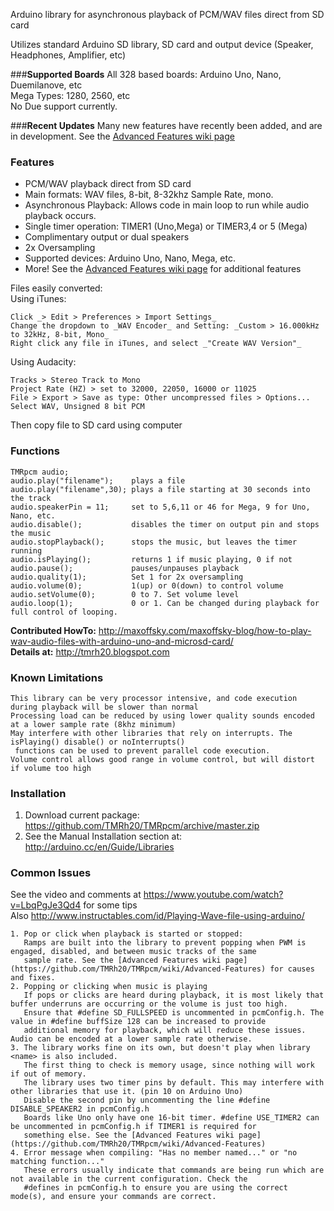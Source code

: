 Arduino library for asynchronous playback of PCM/WAV files direct from SD card

Utilizes standard Arduino SD library, SD card and output device (Speaker, Headphones, Amplifier, etc)
  
###**Supported Boards**
All 328 based boards: Arduino Uno, Nano, Duemilanove, etc  
Mega Types: 1280, 2560, etc  
No Due support currently.  
  
###**Recent Updates**
Many new features have recently been added, and are in development. See the [Advanced Features wiki page](https://github.com/TMRh20/TMRpcm/wiki/Advanced-Features)

### **Features**

   * PCM/WAV playback direct from SD card  
   * Main formats: WAV files, 8-bit, 8-32khz Sample Rate, mono.  
   * Asynchronous Playback: Allows code in main loop to run while audio playback occurs.  
   * Single timer operation: TIMER1 (Uno,Mega) or TIMER3,4 or 5 (Mega)
   * Complimentary output or dual speakers  
   * 2x Oversampling  
   * Supported devices: Arduino Uno, Nano, Mega, etc.  
   * More! See the [Advanced Features wiki page](https://github.com/TMRh20/TMRpcm/wiki/Advanced-Features)
   for additional features  
  
Files easily converted:  
Using iTunes:

    Click _> Edit > Preferences > Import Settings_
    Change the dropdown to _WAV Encoder_ and Setting: _Custom > 16.000kHz to 32kHz, 8-bit, Mono_
    Right click any file in iTunes, and select _"Create WAV Version"_

Using Audacity:
	
    Tracks > Stereo Track to Mono    
    Project Rate (HZ) > set to 32000, 22050, 16000 or 11025    
    File > Export > Save as type: Other uncompressed files > Options...    
    Select WAV, Unsigned 8 bit PCM    
    
Then copy file to SD card using computer

### **Functions**
    TMRpcm audio;
    audio.play("filename");    plays a file
    audio.play("filename",30); plays a file starting at 30 seconds into the track
    audio.speakerPin = 11;     set to 5,6,11 or 46 for Mega, 9 for Uno, Nano, etc.
    audio.disable();           disables the timer on output pin and stops the music
    audio.stopPlayback();      stops the music, but leaves the timer running
    audio.isPlaying();         returns 1 if music playing, 0 if not
    audio.pause();             pauses/unpauses playback
    audio.quality(1);          Set 1 for 2x oversampling
    audio.volume(0);           1(up) or 0(down) to control volume
    audio.setVolume(0);        0 to 7. Set volume level
    audio.loop(1);             0 or 1. Can be changed during playback for full control of looping. 
  
 
**Contributed HowTo:** http://maxoffsky.com/maxoffsky-blog/how-to-play-wav-audio-files-with-arduino-uno-and-microsd-card/  
**Details at:** http://tmrh20.blogspot.com

### **Known Limitations**

    This library can be very processor intensive, and code execution during playback will be slower than normal
    Processing load can be reduced by using lower quality sounds encoded at a lower sample rate (8khz minimum)
    May interfere with other libraries that rely on interrupts. The isPlaying() disable() or noInterrupts()
     functions can be used to prevent parallel code execution.
    Volume control allows good range in volume control, but will distort if volume too high

### **Installation**

 1. Download current package: <https://github.com/TMRh20/TMRpcm/archive/master.zip>
 2. See the Manual Installation section at: <http://arduino.cc/en/Guide/Libraries>
  
### **Common Issues**

   See the video and comments at https://www.youtube.com/watch?v=LbqPgJe3Qd4 for some tips  
   Also http://www.instructables.com/id/Playing-Wave-file-using-arduino/ 

    1. Pop or click when playback is started or stopped:
       Ramps are built into the library to prevent popping when PWM is engaged, disabled, and between music tracks of the same
       sample rate. See the [Advanced Features wiki page](https://github.com/TMRh20/TMRpcm/wiki/Advanced-Features) for causes and fixes.
    2. Popping or clicking when music is playing
       If pops or clicks are heard during playback, it is most likely that buffer underruns are occurring or the volume is just too high.
       Ensure that #define SD_FULLSPEED is uncommented in pcmConfig.h. The value in #define buffSize 128 can be increased to provide
       additional memory for playback, which will reduce these issues. Audio can be encoded at a lower sample rate otherwise.
    3. The library works fine on its own, but doesn't play when library <name> is also included.
       The first thing to check is memory usage, since nothing will work if out of memory.         
       The library uses two timer pins by default. This may interfere with other libraries that use it. (pin 10 on Arduino Uno) 
       Disable the second pin by uncommenting the line #define DISABLE_SPEAKER2 in pcmConfig.h
       Boards like Uno only have one 16-bit timer. #define USE_TIMER2 can be uncommented in pcmConfig.h if TIMER1 is required for
       something else. See the [Advanced Features wiki page](https://github.com/TMRh20/TMRpcm/wiki/Advanced-Features)
    4. Error message when compiling: "Has no member named..." or "no matching function..."
       These errors usually indicate that commands are being run which are not available in the current configuration. Check the
       #defines in pcmConfig.h to ensure you are using the correct mode(s), and ensure your commands are correct.
   
 